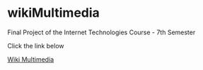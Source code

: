 # wikiMultimedia

Final Project of the Internet Technologies Course - 7th Semester

Click the link below

[Wiki Multimedia](http://wikimultimedia.infinityfreeapp.com/?i=1)
